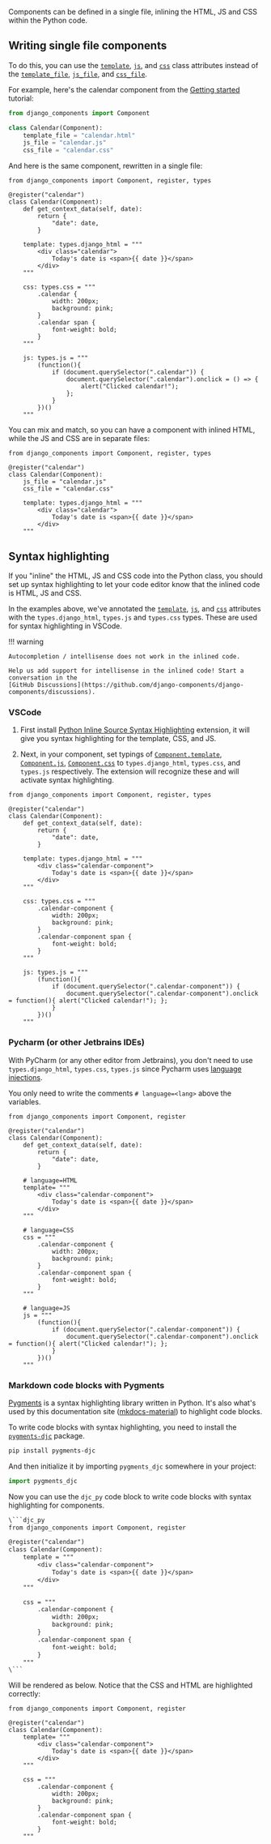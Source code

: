 Components can be defined in a single file, inlining the HTML, JS and CSS within the Python code.

## Writing single file components

To do this, you can use the
[`template`](../../../reference/api#django_components.Component.template),
[`js`](../../../reference/api#django_components.Component.js),
and [`css`](../../../reference/api#django_components.Component.css)
class attributes instead of the
[`template_file`](../../../reference/api#django_components.Component.template_file),
[`js_file`](../../../reference/api#django_components.Component.js_file),
and [`css_file`](../../../reference/api#django_components.Component.css_file).

For example, here's the calendar component from
the [Getting started](../../getting_started/your_first_component.md) tutorial:

```py title="calendar.py"
from django_components import Component

class Calendar(Component):
    template_file = "calendar.html"
    js_file = "calendar.js"
    css_file = "calendar.css"
```

And here is the same component, rewritten in a single file:

```djc_py title="[project root]/components/calendar.py"
from django_components import Component, register, types

@register("calendar")
class Calendar(Component):
    def get_context_data(self, date):
        return {
            "date": date,
        }

    template: types.django_html = """
        <div class="calendar">
            Today's date is <span>{{ date }}</span>
        </div>
    """

    css: types.css = """
        .calendar {
            width: 200px;
            background: pink;
        }
        .calendar span {
            font-weight: bold;
        }
    """

    js: types.js = """
        (function(){
            if (document.querySelector(".calendar")) {
                document.querySelector(".calendar").onclick = () => {
                    alert("Clicked calendar!");
                };
            }
        })()
    """
```

You can mix and match, so you can have a component with inlined HTML,
while the JS and CSS are in separate files:

```djc_py title="[project root]/components/calendar.py"
from django_components import Component, register, types

@register("calendar")
class Calendar(Component):
    js_file = "calendar.js"
    css_file = "calendar.css"

    template: types.django_html = """
        <div class="calendar">
            Today's date is <span>{{ date }}</span>
        </div>
    """
```

## Syntax highlighting

If you "inline" the HTML, JS and CSS code into the Python class, you should set up
syntax highlighting to let your code editor know that the inlined code is HTML, JS and CSS.

In the examples above, we've annotated the
[`template`](../../../reference/api#django_components.Component.template),
[`js`](../../../reference/api#django_components.Component.js),
and [`css`](../../../reference/api#django_components.Component.css)
attributes with
the `types.django_html`, `types.js` and `types.css` types. These are used for syntax highlighting in VSCode.

!!! warning

    Autocompletion / intellisense does not work in the inlined code.

    Help us add support for intellisense in the inlined code! Start a conversation in the
    [GitHub Discussions](https://github.com/django-components/django-components/discussions).

### VSCode

1. First install [Python Inline Source Syntax Highlighting](https://marketplace.visualstudio.com/items?itemName=samwillis.python-inline-source) extension, it will give you syntax highlighting for the template, CSS, and JS.

2. Next, in your component, set typings of
[`Component.template`](../../../reference/api#django_components.Component.template),
[`Component.js`](../../../reference/api#django_components.Component.js),
[`Component.css`](../../../reference/api#django_components.Component.css)
to `types.django_html`, `types.css`, and `types.js` respectively. The extension will recognize these and will activate syntax highlighting.

```djc_py title="[project root]/components/calendar.py"
from django_components import Component, register, types

@register("calendar")
class Calendar(Component):
    def get_context_data(self, date):
        return {
            "date": date,
        }

    template: types.django_html = """
        <div class="calendar-component">
            Today's date is <span>{{ date }}</span>
        </div>
    """

    css: types.css = """
        .calendar-component {
            width: 200px;
            background: pink;
        }
        .calendar-component span {
            font-weight: bold;
        }
    """

    js: types.js = """
        (function(){
            if (document.querySelector(".calendar-component")) {
                document.querySelector(".calendar-component").onclick = function(){ alert("Clicked calendar!"); };
            }
        })()
    """
```

### Pycharm (or other Jetbrains IDEs)

With PyCharm (or any other editor from Jetbrains), you don't need to use `types.django_html`, `types.css`, `types.js` since Pycharm uses [language injections](https://www.jetbrains.com/help/pycharm/using-language-injections.html).

You only need to write the comments `# language=<lang>` above the variables.

```djc_py
from django_components import Component, register

@register("calendar")
class Calendar(Component):
    def get_context_data(self, date):
        return {
            "date": date,
        }

    # language=HTML
    template= """
        <div class="calendar-component">
            Today's date is <span>{{ date }}</span>
        </div>
    """

    # language=CSS
    css = """
        .calendar-component {
            width: 200px;
            background: pink;
        }
        .calendar-component span {
            font-weight: bold;
        }
    """

    # language=JS
    js = """
        (function(){
            if (document.querySelector(".calendar-component")) {
                document.querySelector(".calendar-component").onclick = function(){ alert("Clicked calendar!"); };
            }
        })()
    """
```

### Markdown code blocks with Pygments

[Pygments](https://pygments.org/) is a syntax highlighting library written in Python. It's also what's used by this documentation site ([mkdocs-material](https://squidfunk.github.io/mkdocs-material/)) to highlight code blocks.

To write code blocks with syntax highlighting, you need to install the [`pygments-djc`](https://pypi.org/project/pygments-djc/) package.

```bash
pip install pygments-djc
```

And then initialize it by importing `pygments_djc` somewhere in your project:

```python
import pygments_djc
```

Now you can use the `djc_py` code block to write code blocks with syntax highlighting for components.

```txt
\```djc_py
from django_components import Component, register

@register("calendar")
class Calendar(Component):
    template = """
        <div class="calendar-component">
            Today's date is <span>{{ date }}</span>
        </div>
    """

    css = """
        .calendar-component {
            width: 200px;
            background: pink;
        }
        .calendar-component span {
            font-weight: bold;
        }
    """
\```
```

Will be rendered as below. Notice that the CSS and HTML are highlighted correctly:

```djc_py
from django_components import Component, register

@register("calendar")
class Calendar(Component):
    template= """
        <div class="calendar-component">
            Today's date is <span>{{ date }}</span>
        </div>
    """

    css = """
        .calendar-component {
            width: 200px;
            background: pink;
        }
        .calendar-component span {
            font-weight: bold;
        }
    """
```
